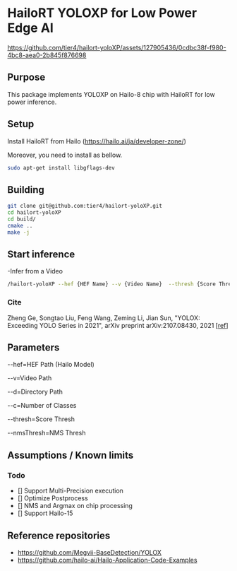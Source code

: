 # HailoRT YOLOXP for Low Power Edge AI


https://github.com/tier4/hailort-yoloXP/assets/127905436/0cdbc38f-f980-4bc8-aea0-2b845f876698


## Purpose

This package implements YOLOXP on Hailo-8 chip with HailoRT for low power inference.
## Setup

Install HailoRT from Hailo (https://hailo.ai/ja/developer-zone/)

Moreover, you need to install as bellow.
```bash
sudo apt-get install libgflags-dev
```

## Building

```bash
git clone git@github.com:tier4/hailort-yoloXP.git
cd hailort-yoloXP
cd build/
cmake ..
make -j
```

## Start inference

-Infer from a Video

```bash
/hailort-yoloXP --hef {HEF Name} --v {Video Name}  --thresh {Score Thresh} --c {numClasses}
```

### Cite

Zheng Ge, Songtao Liu, Feng Wang, Zeming Li, Jian Sun, "YOLOX: Exceeding YOLO Series in 2021", arXiv preprint arXiv:2107.08430, 2021 [[ref](https://arxiv.org/abs/2107.08430)]


## Parameters

--hef=HEF Path (Hailo Model)

--v=Video Path

--d=Directory Path

--c=Number of Classes

--thresh=Score Thresh

--nmsThresh=NMS Thresh

## Assumptions / Known limits

### Todo

- [] Support Multi-Precision execution
- [] Optimize Postprocess
- [] NMS and Argmax on chip processing
- [] Support Hailo-15

## Reference repositories

- <https://github.com/Megvii-BaseDetection/YOLOX>
- <https://github.com/hailo-ai/Hailo-Application-Code-Examples>

